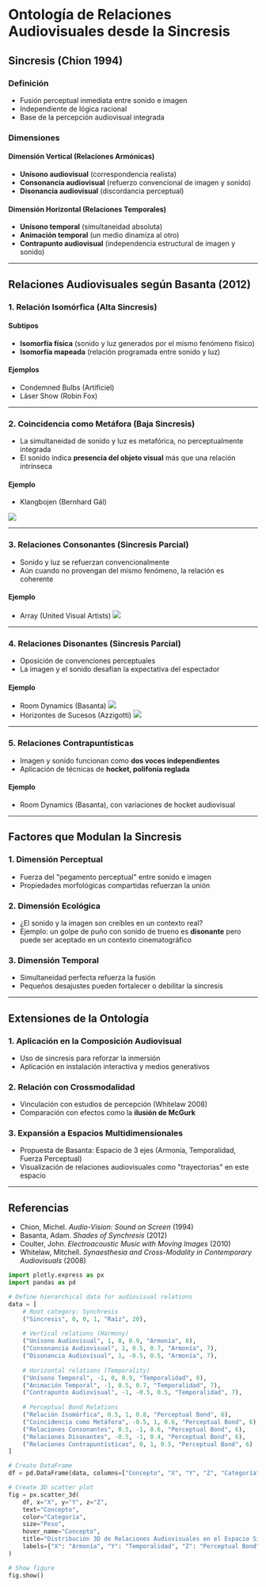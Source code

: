 # Ontología de Relaciones Audiovisuales desde la Sincresis

## Sincresis (Chion 1994)
### Definición
- Fusión perceptual inmediata entre sonido e imagen
- Independiente de lógica racional
- Base de la percepción audiovisual integrada

### Dimensiones
#### **Dimensión Vertical (Relaciones Armónicas)**
- **Unísono audiovisual** (correspondencia realista)
- **Consonancia audiovisual** (refuerzo convencional de imagen y sonido)
- **Disonancia audiovisual** (discordancia perceptual)

#### **Dimensión Horizontal (Relaciones Temporales)**
- **Unísono temporal** (simultaneidad absoluta)
- **Animación temporal** (un medio dinamiza al otro)
- **Contrapunto audiovisual** (independencia estructural de imagen y sonido)

---

## Relaciones Audiovisuales según Basanta (2012)
### 1. Relación Isomórfica (Alta Sincresis)
#### **Subtipos**
- **Isomorfía física** (sonido y luz generados por el mismo fenómeno físico)
- **Isomorfía mapeada** (relación programada entre sonido y luz)

#### **Ejemplos**
- Condemned Bulbs (Artificiel)
- Láser Show (Robin Fox)

---

### 2. Coincidencia como Metáfora (Baja Sincresis)
- La simultaneidad de sonido y luz es metafórica, no perceptualmente integrada
- El sonido indica **presencia del objeto visual** más que una relación intrínseca

#### **Ejemplo**
- Klangbojen (Bernhard Gál)

![](https://www.youtube.com/watch?v=OoPfpSO-J48)

---

### 3. Relaciones Consonantes (Sincresis Parcial)
- Sonido y luz se refuerzan convencionalmente
- Aún cuando no provengan del mismo fenómeno, la relación es coherente

#### **Ejemplo**
- Array (United Visual Artists)
![](https://www.youtube.com/watch?v=I_k-icpVb9Y)

---

### 4. Relaciones Disonantes (Sincresis Parcial)
- Oposición de convenciones perceptuales
- La imagen y el sonido desafían la expectativa del espectador

#### **Ejemplo**
- Room Dynamics (Basanta)
![](https://www.youtube.com/watch?v=UQjLm1VZ-og)
- Horizontes de Sucesos (Azzigotti)
![](https://www.youtube.com/watch?v=2zwKj8rToko)
---

### 5. Relaciones Contrapuntísticas
- Imagen y sonido funcionan como **dos voces independientes**
- Aplicación de técnicas de **hocket, polifonía reglada**

#### **Ejemplo**
- Room Dynamics (Basanta), con variaciones de hocket audiovisual

---

## Factores que Modulan la Sincresis
### **1. Dimensión Perceptual**
- Fuerza del "pegamento perceptual" entre sonido e imagen
- Propiedades morfológicas compartidas refuerzan la unión

### **2. Dimensión Ecológica**
- ¿El sonido y la imagen son creíbles en un contexto real?
- Ejemplo: un golpe de puño con sonido de trueno es **disonante** pero puede ser aceptado en un contexto cinematográfico

### **3. Dimensión Temporal**
- Simultaneidad perfecta refuerza la fusión
- Pequeños desajustes pueden fortalecer o debilitar la sincresis

---

## Extensiones de la Ontología
### **1. Aplicación en la Composición Audiovisual**
- Uso de sincresis para reforzar la inmersión
- Aplicación en instalación interactiva y medios generativos

### **2. Relación con Crossmodalidad**
- Vinculación con estudios de percepción (Whitelaw 2008)
- Comparación con efectos como la **ilusión de McGurk**

### **3. Expansión a Espacios Multidimensionales**
- Propuesta de Basanta: Espacio de 3 ejes (Armonía, Temporalidad, Fuerza Perceptual)
- Visualización de relaciones audiovisuales como "trayectorias" en este espacio

---

## Referencias
- Chion, Michel. *Audio-Vision: Sound on Screen* (1994)
- Basanta, Adam. *Shades of Synchresis* (2012)
- Coulter, John. *Electroacoustic Music with Moving Images* (2010)
- Whitelaw, Mitchell. *Synaesthesia and Cross-Modality in Contemporary Audiovisuals* (2008)



```python
import plotly.express as px
import pandas as pd

# Define hierarchical data for audiovisual relations
data = [
    # Root category: Synchresis
    ("Sincresis", 0, 0, 1, "Raíz", 20),
    
    # Vertical relations (Harmony)
    ("Unísono Audiovisual", 1, 0, 0.9, "Armonía", 8),
    ("Consonancia Audiovisual", 1, 0.5, 0.7, "Armonía", 7),
    ("Disonancia Audiovisual", 1, -0.5, 0.5, "Armonía", 7),
    
    # Horizontal relations (Temporality)
    ("Unísono Temporal", -1, 0, 0.9, "Temporalidad", 8),
    ("Animación Temporal", -1, 0.5, 0.7, "Temporalidad", 7),
    ("Contrapunto Audiovisual", -1, -0.5, 0.5, "Temporalidad", 7),
    
    # Perceptual Bond Relations
    ("Relación Isomórfica", 0.5, 1, 0.8, "Perceptual Bond", 6),
    ("Coincidencia como Metáfora", -0.5, 1, 0.6, "Perceptual Bond", 6),
    ("Relaciones Consonantes", 0.5, -1, 0.6, "Perceptual Bond", 6),
    ("Relaciones Disonantes", -0.5, -1, 0.4, "Perceptual Bond", 6),
    ("Relaciones Contrapuntísticas", 0, 1, 0.5, "Perceptual Bond", 6)
]

# Create DataFrame
df = pd.DataFrame(data, columns=["Concepto", "X", "Y", "Z", "Categoría", "Peso"])

# Create 3D scatter plot
fig = px.scatter_3d(
    df, x="X", y="Y", z="Z",
    text="Concepto",
    color="Categoría",
    size="Peso",
    hover_name="Concepto",
    title="Distribución 3D de Relaciones Audiovisuales en el Espacio Sincresis",
    labels={"X": "Armonía", "Y": "Temporalidad", "Z": "Perceptual Bond"}
)

# Show figure
fig.show()
```
